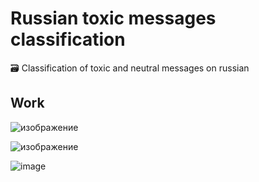 # Russian toxic messages classification
🗃 Classification of toxic and neutral messages on russian

## Work

![изображение](https://user-images.githubusercontent.com/60792943/236311527-c0998f7c-6b91-4dd0-a7f8-1c6c29ca17ed.png)

![изображение](https://user-images.githubusercontent.com/60792943/236213143-86d234c3-ff7b-4b95-b118-15b9a1838076.png)

![image](https://user-images.githubusercontent.com/60792943/236154673-ff0401f2-f508-4b2b-bc58-7913caa48b25.png)
